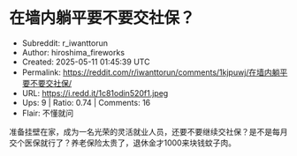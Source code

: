 # 在墙内躺平要不要交社保？

- Subreddit: r_iwanttorun
- Author: hiroshima_fireworks
- Created: 2025-05-11 01:45:39 UTC
- Permalink: https://reddit.com/r/iwanttorun/comments/1kjpuwj/在墙内躺平要不要交社保/
- URL: https://i.redd.it/1c81odin520f1.jpeg
- Ups: 9 | Ratio: 0.74 | Comments: 16
- Flair: 不懂就问


准备挂壁在家，成为一名光荣的灵活就业人员，还要不要继续交社保？是不是每月交个医保就行了？养老保险太贵了，退休金才1000来块钱蚊子肉。

